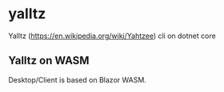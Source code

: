 # yalltz
Yalltz (https://en.wikipedia.org/wiki/Yahtzee) cli on dotnet core

## Yalltz on WASM
Desktop/Client is based on Blazor WASM.
